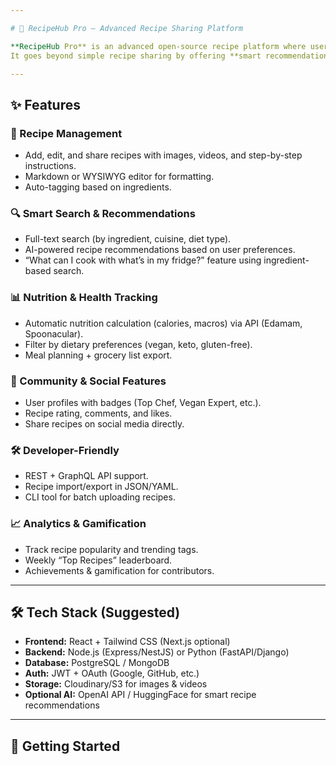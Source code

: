 ```yaml
---

# 🍳 RecipeHub Pro — Advanced Recipe Sharing Platform  

**RecipeHub Pro** is an advanced open-source recipe platform where users can **share, discover, rate, and personalize recipes** with modern web technologies and AI.  
It goes beyond simple recipe sharing by offering **smart recommendations, meal planning, nutrition tracking, and community collaboration.**  

---
```


## ✨ Features  

### 📖 Recipe Management  
- Add, edit, and share recipes with images, videos, and step-by-step instructions.  
- Markdown or WYSIWYG editor for formatting.  
- Auto-tagging based on ingredients.  

### 🔍 Smart Search & Recommendations  
- Full-text search (by ingredient, cuisine, diet type).  
- AI-powered recipe recommendations based on user preferences.  
- “What can I cook with what’s in my fridge?” feature using ingredient-based search.  

### 📊 Nutrition & Health Tracking  
- Automatic nutrition calculation (calories, macros) via API (Edamam, Spoonacular).  
- Filter by dietary preferences (vegan, keto, gluten-free).  
- Meal planning + grocery list export.  

### 👥 Community & Social Features  
- User profiles with badges (Top Chef, Vegan Expert, etc.).  
- Recipe rating, comments, and likes.  
- Share recipes on social media directly.  

### 🛠 Developer-Friendly  
- REST + GraphQL API support.  
- Recipe import/export in JSON/YAML.  
- CLI tool for batch uploading recipes.  

### 📈 Analytics & Gamification  
- Track recipe popularity and trending tags.  
- Weekly “Top Recipes” leaderboard.  
- Achievements & gamification for contributors.  

---

## 🛠 Tech Stack (Suggested)  

- **Frontend:** React + Tailwind CSS (Next.js optional)  
- **Backend:** Node.js (Express/NestJS) or Python (FastAPI/Django)  
- **Database:** PostgreSQL / MongoDB  
- **Auth:** JWT + OAuth (Google, GitHub, etc.)  
- **Storage:** Cloudinary/S3 for images & videos  
- **Optional AI:** OpenAI API / HuggingFace for smart recipe recommendations  

---

## 🚀 Getting Started

